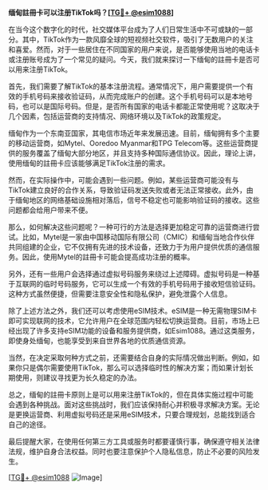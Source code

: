**缅甸註冊卡可以注册TikTok吗？[[TG💪+ @esim1088](https://t.me/s/esim1088)]**

在当今这个数字化的时代，社交媒体平台成为了人们日常生活中不可或缺的一部分。其中，TikTok作为一款风靡全球的短视频社交软件，吸引了无数用户的关注和喜爱。然而，对于一些居住在不同国家的用户来说，是否能够使用当地的电话卡或注册账号成为了一个常见的疑问。今天，我们就来探讨一下缅甸的註冊卡是否可以用来注册TikTok。

首先，我们需要了解TikTok的基本注册流程。通常情况下，用户需要提供一个有效的手机号码来接收验证码，从而完成账户的创建。这个手机号码可以是本地号码，也可以是国际号码。但是，是否所有国家的电话卡都能正常使用呢？这取决于几个因素，包括运营商的支持情况、网络环境以及TikTok的政策规定。

缅甸作为一个东南亚国家，其电信市场近年来发展迅速。目前，缅甸拥有多个主要的移动运营商，如Mytel、Ooredoo Myanmar和TPG Telecom等。这些运营商提供的服务覆盖了缅甸大部分地区，并且支持多种国际通信协议。因此，理论上讲，使用缅甸的註冊卡应该能够满足TikTok注册的需求。

然而，在实际操作中，可能会遇到一些问题。例如，某些运营商可能没有与TikTok建立良好的合作关系，导致验证码发送失败或者无法正常接收。此外，由于缅甸地区的网络基础设施相对落后，信号不稳定也可能影响验证码的接收。这些问题都会给用户带来不便。

那么，如何解决这些问题呢？一种可行的方法是选择更加稳定可靠的运营商进行尝试。比如，Mytel是一家由中国移动国际有限公司（CMIC）和缅甸当地合作伙伴共同组建的企业，它不仅拥有先进的技术设备，还致力于为用户提供优质的通信服务。因此，使用Mytel的註冊卡可能会提高成功注册的概率。

另外，还有一些用户会选择通过虚拟号码服务来绕过上述障碍。虚拟号码是一种基于互联网的临时号码服务，它可以生成一个有效的手机号码用于接收短信验证码。这种方式虽然便捷，但需要注意安全性和隐私保护，避免泄露个人信息。

除了上述方法之外，我们还可以考虑使用eSIM技术。eSIM是一种无需物理SIM卡即可实现联网的技术，它允许用户在全球范围内轻松切换运营商。目前，市场上已经出现了许多支持eSIM功能的设备和服务提供商，如Esim1088。通过这类服务，即使身处缅甸，也能享受到来自世界各地的优质通信资源。

当然，在决定采取何种方式之前，还需要结合自身的实际情况做出判断。例如，如果你只是偶尔需要使用TikTok，那么可以选择临时性的解决方案；而如果计划长期使用，则建议寻找更为长久稳定的办法。

总之，缅甸的註冊卡原则上是可以用来注册TikTok的，但在具体实施过程中可能会遇到各种挑战。面对这些挑战时，我们应该保持耐心并积极寻求解决方案。无论是更换运营商、利用虚拟号码还是采用eSIM技术，只要合理规划，总能找到适合自己的途径。

最后提醒大家，在使用任何第三方工具或服务时都要谨慎行事，确保遵守相关法律法规，维护自身合法权益。同时也要注意保护个人隐私信息，防止不必要的风险发生。

[[TG💪+ @esim1088](https://t.me/s/esim1088) ![Image](https://i.postimg.cc/4NQfJmqS/Snipaste-2025-05-13-00-14-12.png)]